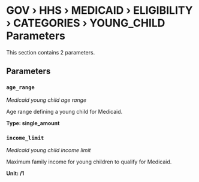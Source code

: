 # GOV › HHS › MEDICAID › ELIGIBILITY › CATEGORIES › YOUNG_CHILD Parameters

This section contains 2 parameters.

## Parameters

### `age_range`
*Medicaid young child age range*

Age range defining a young child for Medicaid.

**Type: single_amount**


### `income_limit`
*Medicaid young child income limit*

Maximum family income for young children to qualify for Medicaid.

**Unit: /1**

